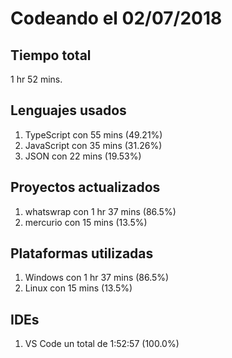 # Codeando el 02/07/2018

## Tiempo total
1 hr 52 mins.

## Lenguajes usados
1. TypeScript con 55 mins (49.21%)
1. JavaScript con 35 mins (31.26%)
1. JSON con 22 mins (19.53%)

## Proyectos actualizados
1. whatswrap con 1 hr 37 mins (86.5%)
1. mercurio con 15 mins (13.5%)

## Plataformas utilizadas
1. Windows con 1 hr 37 mins (86.5%)
1. Linux con 15 mins (13.5%)

## IDEs
1. VS Code un total de 1:52:57 (100.0%)
